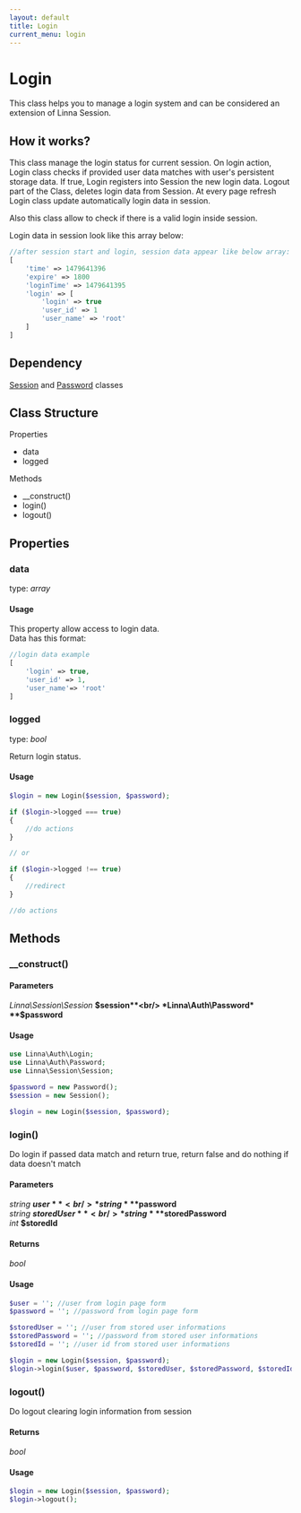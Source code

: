 ```yaml
---
layout: default
title: Login
current_menu: login
---
```


# Login
This class helps you to manage a login system and can be considered an extension of Linna Session. 

## How it works?
This class manage the login status for current session. On login action, Login class checks if provided user data matches with 
user's persistent storage data. If true, Login registers into Session the new login data. Logout part of the Class, deletes login data from Session. At every page refresh Login class update automatically login data in session.<br/>

Also this class allow to check if there is a valid login inside session.

Login data in session look like this array below:
```php
//after session start and login, session data appear like below array:
[
    'time' => 1479641396
    'expire' => 1800
    'loginTime' => 1479641395
    'login' => [
        'login' => true
        'user_id' => 1
        'user_name' => 'root'
    ]
]
```

## Dependency
[Session](session.md) and [Password](password.md) classes

## Class Structure

Properties
- data
- logged

Methods
- __construct()
- login()
- logout()

## Properties

### data
type: *array*<br/>

#### Usage
This property allow access to login data.<br/>
Data has this format:
```php
//login data example
[
    'login' => true,
    'user_id' => 1,
    'user_name'=> 'root'
]
```

### logged
type: *bool*<br/>

Return login status.

#### Usage
```php
$login = new Login($session, $password);

if ($login->logged === true)
{
    //do actions
}

// or

if ($login->logged !== true)
{
    //redirect
}

//do actions
```

## Methods

### __construct()

#### Parameters
*Linna\Session\Session* **$session**<br/>
*Linna\Auth\Password* **$password**<br/>

#### Usage
```php
use Linna\Auth\Login;
use Linna\Auth\Password;
use Linna\Session\Session;

$password = new Password();
$session = new Session();

$login = new Login($session, $password);

```
### login()
Do login if passed data match and return true, return false and do nothing if data doesn't match

#### Parameters
*string* **$user**<br/>
*string* **$password**<br/>
*string* **$storedUser**<br/>
*string* **$storedPassword**<br/>
*int* **$storedId**<br/>

#### Returns
*bool*

#### Usage
```php
$user = ''; //user from login page form
$password = ''; //password from login page form

$storedUser = ''; //user from stored user informations
$storedPassword = ''; //password from stored user informations
$storedId = ''; //user id from stored user informations

$login = new Login($session, $password);
$login->login($user, $password, $storedUser, $storedPassword, $storedId);
```

### logout()
Do logout clearing login information from session

#### Returns
*bool*

#### Usage
```php
$login = new Login($session, $password);
$login->logout();
```
